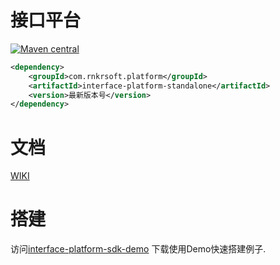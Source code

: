 # 接口平台

[![Maven central](https://maven-badges.herokuapp.com/maven-central/com.rnkrsoft.platform/interface-platform-standalone/badge.svg)](http://search.maven.org/#search|ga|1|g%3A%22com.rnkrsoft.platform%22%20AND%20a%3A%22interface-platform-standalone%22)

```xml
<dependency>
    <groupId>com.rnkrsoft.platform</groupId>
    <artifactId>interface-platform-standalone</artifactId>
    <version>最新版本号</version>
</dependency>
```

# 文档
[WIKI](https://github.com/rnkrsoft/interface-platform-community-sdk/wiki)


# 搭建

访问[interface-platform-sdk-demo](https://github.com/rnkrsoft/interface-platform-sdk-demo)
下载使用Demo快速搭建例子.


